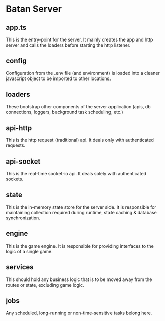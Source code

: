 # Batan Server

## app.ts
This is the entry-point for the server. It mainly creates the app and http server
and calls the loaders before starting the http listener.

## config
Configuration from the .env file (and environment) is loaded into a cleaner
javascript object to be imported to other locations.

## loaders
These bootstrap other components of the server application (apis, db connections,
loggers, background task scheduling, etc.)

## api-http
This is the http request (traditional) api. It deals only with authenticated requests.

## api-socket
This is the real-time socket-io api. It deals solely with authenticated sockets.

## state
This is the in-memory state store for the server side.
It is responsible for maintaining collection required during runtime, state
caching & database synchronization.

## engine
This is the game engine. It is responsible for providing interfaces to the logic
of a single game.

## services
This should hold any business logic that is to be moved away from the routes or
state, excluding game logic.

## jobs
Any scheduled, long-running or non-time-sensitive tasks belong here.
